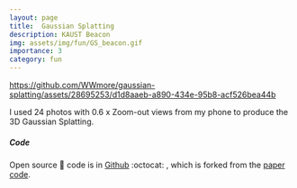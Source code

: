 ```yaml
---
layout: page
title:  Gaussian Splatting
description: KAUST Beacon
img: assets/img/fun/GS_beacon.gif
importance: 3
category: fun
---
```


https://github.com/WWmore/gaussian-splatting/assets/28695253/d1d8aaeb-a890-434e-95b8-acf526bea44b
<div class="caption">
    I used 24 photos with 0.6 x Zoom-out views from my phone to produce the 3D Gaussian Splatting. 
</div>


##### <i class='fa fa-code'>Code</i>
Open source :snake: code is in [Github](https://github.com/WWmore/gaussian-splatting) :octocat: , which is forked from the [paper code](https://github.com/graphdeco-inria/gaussian-splatting).